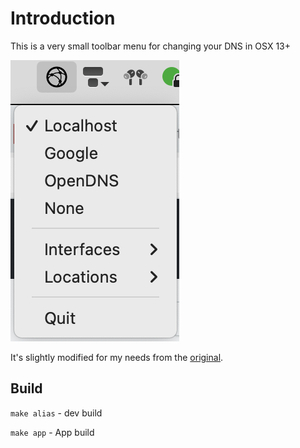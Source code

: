 # Introduction

This is a very small toolbar menu for changing your DNS in OSX 13+

![screenshot](./screenshot.png)

It's slightly modified for my needs from the [original](https://github.com/damln/dns.app).

## Build

`make alias` - dev build

`make app` - App build
 
